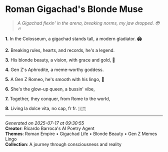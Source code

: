 # Roman Gigachad's Blonde Muse

> *A Gigachad flexin' in the arena, breaking norms, my jaw dropped. 😳🔥*

**1.** In the Colosseum, a gigachad stands tall, a modern gladiator. 🏟️


**2.** Breaking rules, hearts, and records, he's a legend.


**3.** His blonde beauty, a vision, with grace and gold, 💫


**4.** Gen Z's Aphrodite, a meme-worthy goddess.


**5.** A Gen Z Romeo, he's smooth with his lingo, 💬


**6.** She's the glow-up queen, a bussin' vibe,


**7.** Together, they conquer, from Rome to the world,


**8.** Living la dolce vita, no cap, fr fr. 🇮🇹



---

*Generated on 2025-07-17 at 09:30:55*  
**Creator**: Ricardo Barroca's AI Poetry Agent  
**Themes**: Roman Empire • Gigachad Life • Blonde Beauty • Gen Z Memes Lingo  
**Collection**: A journey through consciousness and reality